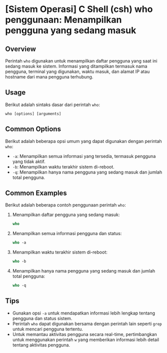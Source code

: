 # [Sistem Operasi] C Shell (csh) who penggunaan: Menampilkan pengguna yang sedang masuk

## Overview
Perintah `who` digunakan untuk menampilkan daftar pengguna yang saat ini sedang masuk ke sistem. Informasi yang ditampilkan termasuk nama pengguna, terminal yang digunakan, waktu masuk, dan alamat IP atau hostname dari mana pengguna terhubung.

## Usage
Berikut adalah sintaks dasar dari perintah `who`:

```
who [options] [arguments]
```

## Common Options
Berikut adalah beberapa opsi umum yang dapat digunakan dengan perintah `who`:

- `-a`: Menampilkan semua informasi yang tersedia, termasuk pengguna yang tidak aktif.
- `-b`: Menampilkan waktu terakhir sistem di-reboot.
- `-q`: Menampilkan hanya nama pengguna yang sedang masuk dan jumlah total pengguna.

## Common Examples
Berikut adalah beberapa contoh penggunaan perintah `who`:

1. Menampilkan daftar pengguna yang sedang masuk:
   ```csh
   who
   ```

2. Menampilkan semua informasi pengguna dan status:
   ```csh
   who -a
   ```

3. Menampilkan waktu terakhir sistem di-reboot:
   ```csh
   who -b
   ```

4. Menampilkan hanya nama pengguna yang sedang masuk dan jumlah total pengguna:
   ```csh
   who -q
   ```

## Tips
- Gunakan opsi `-a` untuk mendapatkan informasi lebih lengkap tentang pengguna dan status sistem.
- Perintah `who` dapat digunakan bersama dengan perintah lain seperti `grep` untuk mencari pengguna tertentu.
- Untuk memantau aktivitas pengguna secara real-time, pertimbangkan untuk menggunakan perintah `w` yang memberikan informasi lebih detail tentang aktivitas pengguna.